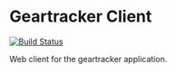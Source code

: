# Geartracker Client

[![Build Status](https://travis-ci.org/smkell/geartracker-client.svg?branch=master)](https://travis-ci.org/smkell/geartracker-client)

Web client for the geartracker application.